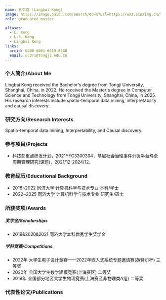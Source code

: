 ```yaml
---
name: 孔令百 (Lingbai Kong)
image: https://image.baidu.com/search/down?url=https://wx3.sinaimg.cn/large/008K2OkEly1i3437fkv6oj30u013z41q.jpg
role: graduated_master

aliases:
  - L. Kong
  - L.B. Kong
  - Lingbai Kong
links:
  orcid: 0000-0001-6519-8538
  email: oc371@tongji.edu.cn
---
```


### 个人简介/About Me
Lingbai Kong received the Bachelor's degree from Tongji University, Shanghai, China, in 2022.
He received the Master's degree in Computer Science and Technology from Tongji University, Shanghai, China, in 2025. 
His research interests include spatio-temporal data mining, interpretability and causal discovery.

### 研究方向/Research Interests
Spatio-temporal data mining, Interpretability, and Causal discovery.

### 参与项目/Projects
- 科技部重点研发计划，2021YFC3300304，基层社会治理事件分拨平台与全周期管理研究(课题)，2021/12-2024/12。

### 教育经历/Educational Background
- 2018~2022 同济大学 计算机科学与技术专业 本科/学士
- 2022~2025 同济大学 计算机科学与技术专业 研究生/硕士

### 所获奖项/Awards

##### 奖学金/Scholarships
- 2019&2020&2021 同济大学本科优秀学生奖学金

##### 学科竞赛/Competitions
- 2022年 大学生电子设计竞赛——2022年嵌入式系统专题邀请赛(英特尔杯) 三等奖
- 2020年 全国大学生数学建模竞赛(上海赛区) 二等奖
- 2019年 全国部分地区大学生物理竞赛(上海赛区非物理类A组) 二等奖

### 代表性论文/Publications